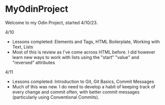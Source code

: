 # MyOdinProject 
Welcome to my Odin Project, started 4/10/23.

4/10 
- Lessons completed: Elements and Tags, HTML Boilerplate, Working with Text, Lists
- Most of this is review as I've come across HTML before. I did however learn new ways to work with lists using the "start" "value" and "reversed" attributes

4/11
- Lessons completed: Introduction to Git, Git Basics, Commit Messages
- Much of this was new. I do need to develop a habit of keeping track of every change and commit often, with better commit messages (particularly using Conventional Commits).